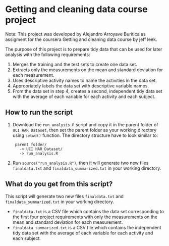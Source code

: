 Getting and cleaning data course project
=====================

Note: This project was developed by Alejandro Arroyave Buritica as assigment for the coursera Getting and cleaning data course by jeff leek. 

The purpose of this project is to prepare tidy data that can be used for later analysis with the following requirements:

1. Merges the training and the test sets to create one data set.
2. Extracts only the measurements on the mean and standard deviation for each measurement. 
3. Uses descriptive activity names to name the activities in the data set.
4. Appropriately labels the data set with descriptive variable names.
5. From the data set in step 4, creates a second, independent tidy data set with the average of each variable for each activity and each subject.

## How to run the script
1. Download the ```run_analysis.R``` script and copy it in the parent folder of ```UCI HAR Dataset```, then set the parent folder as your working directory using ```setwd()``` function.
  The directory structure have to look similar to:

        parent folder/
          -> UCI HAR Dataset/
          -> run_analysis.R
2.  Run ```source("run_analysis.R")```, then it will generate two new files ```finaldata.txt``` and ```finaldata_summarized.txt``` in your working directory.

## What do you get from this script?
This script will generate two new files ```finaldata.txt``` and ```finaldata_summarized.txt``` in your working directory.

* ```finaldata.txt``` is a CSV file which contains the data set corresponding to the first four project requirements with only the measurements on the mean and standard deviation for each measurement.
* ```finaldata_summarized.txt``` is a CSV file which contains the independent tidy data set with the average of each variable for each activity and each subject.
